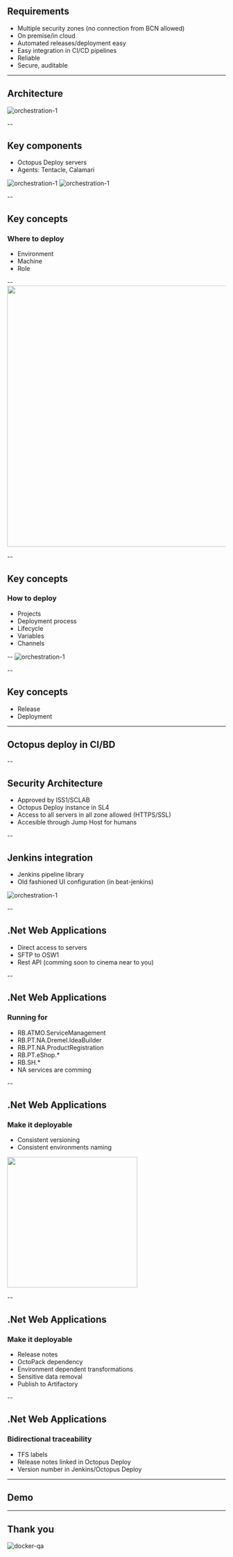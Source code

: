 
## Requirements
- Multiple security zones (no connection from BCN allowed)
- On premise/in cloud
- Automated releases/deployment easy
- Easy integration in CI/CD pipelines
- Reliable
- Secure, auditable

---

## Architecture
![orchestration-1](images/octoppus-everything.png)

--
## Key components
- Octopus Deploy servers
- Agents: Tentacle, Calamari

![orchestration-1](images/octopus-deploy-tentacle.png)
![orchestration-1](images/octopus-deploy-calamari.png)

--
## Key concepts
### Where to deploy
- Environment
- Machine
- Role

--
<img src="images/octopus-deploy-environment.png" height="600"/>

--
## Key concepts
### How to deploy
- Projects
- Deployment process
- Lifecycle
- Variables
- Channels

--
![orchestration-1](images/octopus-deploy-project.png)

--
## Key concepts
- Release
- Deployment

---
## Octopus deploy in CI/BD

--
## Security Architecture
- Approved by ISS1/SCLAB
- Octopus Deploy instance in SL4
- Access to all servers in all zone allowed (HTTPS/SSL)
- Accesible through Jump Host for humans

--
## Jenkins integration
- Jenkins pipeline library
- Old fashioned UI configuration (in beat-jenkins)

![orchestration-1](images/octopus-deploy-pipeline.png)

--
## .Net Web Applications
- Direct access to servers
- SFTP to OSW1
- Rest API (comming soon to cinema near to you)

--
## .Net Web Applications
### Running for
- RB.ATMO.ServiceManagement
- RB.PT.NA.Dremel.IdeaBuilder
- RB.PT.NA.ProductRegistration
- RB.PT.eShop.*
- RB.SH.*
- NA services are comming

--
## .Net Web Applications
### Make it deployable
- Consistent versioning
- Consistent environments naming

<img src="images/octopus-deploy-environments.png" height="300"/>

--
## .Net Web Applications
### Make it deployable
- Release notes
- OctoPack dependency
- Environment dependent transformations
- Sensitive data removal
- Publish to Artifactory

--
## .Net Web Applications
### Bidirectional traceability
- TFS labels
- Release notes linked in Octopus Deploy
- Version number in Jenkins/Octopus Deploy

---
## Demo

---
## Thank you
![docker-qa](images/qa.jpg)